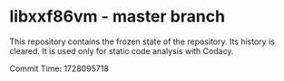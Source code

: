 # libxxf86vm - master branch

This repository contains the frozen state of the repository.
Its history is cleared. It is used only for static code
analysis with Codacy.

Commit Time: 1728095718